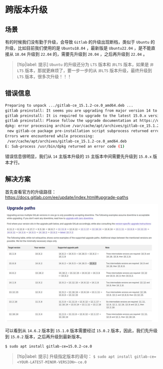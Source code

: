 # 跨版本升级

## 场景

有的时候我们没有勤于升级，会导致 `Gitlab` 的升级出现断档，类似于 `Ubuntu` 的升级，比如目前我们使用的是 `Ubuntu18.04` ，最新版是 `Ubuntu22.04` ，是不能直接从 `18.04` 升级到 `22.04` 的，需要先升级到 `20.04` ，之后再升级到 `22.04` 。

> [!tip|label: 提示]
> `Ubuntu` 的升级还分为 `LTS` 版本和 `非LTS` 版本，如果是 `非LTS` 版本，那就更麻烦了，要一步一步的从 `非LTS` 版本升级，最终升级到 `LTS` 版本，很多次升级！！！

## 错误信息

```bash
Preparing to unpack .../gitlab-ce_15.1.2-ce.0_amd64.deb ...
gitlab preinstall: It seems you are upgrading from major version 14 to major version 15.
gitlab preinstall: It is required to upgrade to the latest 15.0.x version first before proceeding.
gitlab preinstall: Please follow the upgrade documentation at https://docs.gitlab.com/ee/update/index.html#upgrade-paths
dpkg: error processing archive /var/cache/apt/archives/gitlab-ce_15.1.2-ce.0_amd64.deb (--unpack):
 new gitlab-ce package pre-installation script subprocess returned error exit status 1
Errors were encountered while processing:
 /var/cache/apt/archives/gitlab-ce_15.1.2-ce.0_amd64.deb
E: Sub-process /usr/bin/dpkg returned an error code (1)
```

错误信息很明显，我们从 `14` 主版本升级的 `15` 主版本中间需要先升级到 `15.0.x` 版本才行。

## 解决方案

首先查看官方的升级路径：https://docs.gitlab.com/ee/update/index.html#upgrade-paths



![升级路径](assets/images/升级路径.png)



可以看到从 `14.6.2` 版本到 `15.1.0` 版本需要经过 `15.0.2` 版本，因此，我们先升级到 `15.0.2` 版本，之后再升级到最新版本。

```bash
$ sudo apt install gitlab-ce=15.0.2-ce.0
```

> [!tip|label: 提示]
> 升级指定版本的语句： `$ sudo apt install gitlab-ce=<YOUR-LATEST-MINOR-VERSION>-ce.0`
